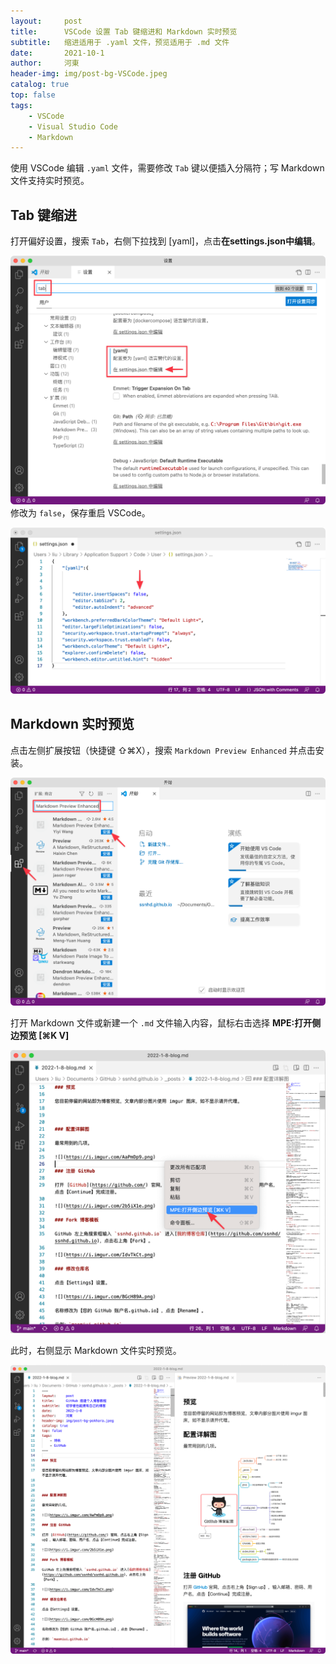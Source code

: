 ```yaml
---
layout:     post
title:      VSCode 设置 Tab 键缩进和 Markdown 实时预览
subtitle:   缩进适用于 .yaml 文件，预览适用于 .md 文件
date:       2021-10-1
author:     河東
header-img: img/post-bg-VSCode.jpeg
catalog: true
top: false
tags:
    - VSCode
    - Visual Studio Code
    - Markdown
---
```


使用 VSCode 编辑 `.yaml` 文件，需要修改 `Tab` 键以便插入分隔符；写 Markdown 文件支持实时预览。

## Tab 键缩进

打开偏好设置，搜索 `Tab`，右侧下拉找到 [yaml]，点击**在settings.json中编辑**。

![](/img/VSCode/1.png)
修改为 `false`，保存重启 VSCode。

![](/img/VSCode/2.png)

## Markdown 实时预览

点击左侧扩展按钮（快捷键 ⇧⌘X），搜索 `Markdown Preview Enhanced` 并点击安装。

![](/img/VSCode/3.png)

打开 Markdown 文件或新建一个 `.md` 文件输入内容，鼠标右击选择 **MPE:打开侧边预览 [⌘K V]**

![](/img/VSCode/4.png)

此时，右侧显示 Markdown 文件实时预览。

![](/img/VSCode/5.png)